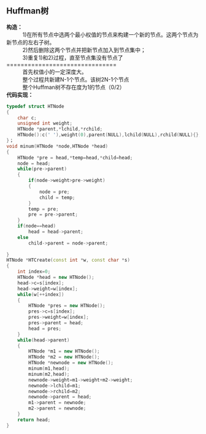 ## Huffman树
**构造：**<br>
　　　1)在所有节点中选两个最小权值的节点来构建一个新的节点。这两个节点为新节点的左右子树。<br>
　　　2)然后删除这两个节点并把新节点加入到节点集中；<br>
　　　3)重复1)和2)过程，直至节点集没有节点了<br>
===============================<br>
　　　首先权值小的一定深度大。<br>
　　　整个过程共新建N-1个节点。该树2N-1个节点<br>
　　　整个Huffman树不存在度为1的节点（0/2）<br>
**代码实现：**
```C++
typedef struct HTNode
{
    char c;
    unsigned int weight;
    HTNode *parent,*lchild,*rchild;
    HTNode():c(' '),weight(0),parent(NULL),lchild(NULL),rchild(NULL){};
}；
void minum(HTNode *node,HTNode *head)
{
    HTNode *pre = head,*temp=head,*child=head;
    node = head;
    while(pre->parent)
    {
        if(node->weight>pre->weight)
        {
            node = pre;
            child = temp;
        }
        temp = pre;
        pre = pre->parent;
    }
    if(node==head)
        head = head->parent;
    else
        child->parent = node->parent;
    
}
HTNode *HTCreate(const int *w, const char *s)
{
    int index=0;
    HTNode *head = new HTNode();
    head->c=s[index];
    head->weight=w[index];
    while(w[++index])
    {
        HTNode *pres = new HTNode();
        pres->c=s[index];
        pres->weight=w[index];
        pres->parent = head;
        head = pres;
    }
    while(head->parent)
    {
        HTNode *m1 = new HTNode();
        HTNode *m2 = new HTNode();
        HTNode *newnode = new HTNode();
        minum(m1,head);
        minum(m2,head);
        newnode->weight=m1->weight+m2->weight;
        newnode->lchild=m1;
        newnode->rchild=m2;
        newnode->parent = head;
        m1->parent = newnode;
        m2->parent = newnode;
    }
    return head;
}
```